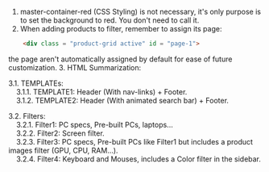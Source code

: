 1. master-container-red (CSS Styling) is not necessary, it's only purpose is to set the background to red. You don't need to call it.
2. When adding products to filter, remember to assign its page:
```html
    <div class = "product-grid active" id = "page-1">
```
the page aren't automatically assigned by default for ease of future customization.
3. HTML Summarization:  

3.1. TEMPLATEs:<br>
&nbsp;&nbsp;&nbsp;&nbsp;3.1.1. TEMPLATE1: Header (With nav-links) + Footer.<br>
&nbsp;&nbsp;&nbsp;&nbsp;3.1.2. TEMPLATE2: Header (With animated search bar) + Footer.<br>

3.2. Filters:<br>
&nbsp;&nbsp;&nbsp;&nbsp;3.2.1. Filter1: PC specs, Pre-built PCs, laptops...<br>
&nbsp;&nbsp;&nbsp;&nbsp;3.2.2. Filter2: Screen filter.<br>
&nbsp;&nbsp;&nbsp;&nbsp;3.2.3. Filter3: PC specs, Pre-built PCs like Filter1 but includes a product images filter (GPU, CPU, RAM...).<br>
&nbsp;&nbsp;&nbsp;&nbsp;3.2.4. Filter4: Keyboard and Mouses, includes a Color filter in the sidebar.<br>
